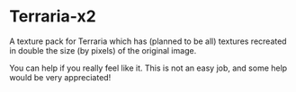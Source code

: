 # Terraria-x2

A texture pack for Terraria which has (planned to be all) textures recreated in double the size (by pixels) of the original image.

You can help if you really feel like it. This is not an easy job, and some help would be very appreciated!
